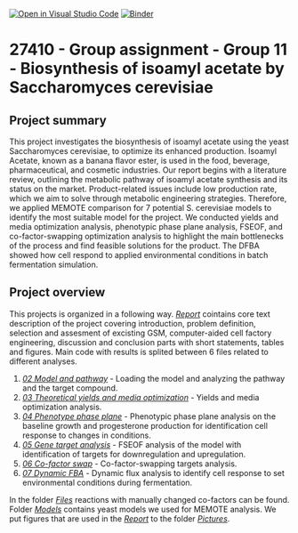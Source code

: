 [![Open in Visual Studio Code](https://classroom.github.com/assets/open-in-vscode-718a45dd9cf7e7f842a935f5ebbe5719a5e09af4491e668f4dbf3b35d5cca122.svg)](https://classroom.github.com/online_ide?assignment_repo_id=12060753&assignment_repo_type=AssignmentRepo)
[![Binder](https://mybinder.org/badge_logo.svg)](https://mybinder.org/v2/gh/27410/https://github.com/27410/group-assingment-team11.git/main)

# 27410 - Group assignment - Group 11 - Biosynthesis of isoamyl acetate by Saccharomyces cerevisiae

## Project summary
This project investigates the biosynthesis of isoamyl acetate using the yeast Saccharomyces cerevisiae, to optimize its enhanced production. Isoamyl Acetate, known as a banana flavor ester, is used in the food, beverage, pharmaceutical, and cosmetic industries. Our report begins with a literature review, outlining the metabolic pathway of isoamyl acetate synthesis and its status on the market. Product-related issues include low production rate, which we aim to solve through metabolic engineering strategies. Therefore, we applied MEMOTE comparison for 7 potential S. cerevisiae models to identify the most suitable model for the project. We conducted yields and media optimization analysis, phenotypic phase plane analysis, FSEOF, and co-factor-swapping optimization analysis to highlight the main bottlenecks of the process and find feasible solutions for the product. The DFBA showed how cell respond to applied environmental conditions in batch fermentation simulation.

## Project overview
This projects is organized in a following way. _[Report](Report.ipynb)_ cointains core text description of the project covering introduction, problem definition, selection and assesment of excisting GSM, computer-aided cell factory engineering, discussion and conclusion parts with short statements, tables and figures. 
Main code with results is splited between 6 files related to different analyses.
1. _[02 Model and pathway](02_Model_and_pathway.ipynb)_ - Loading the model and analyzing the pathway and the target compound.
2. _[03 Theoretical yields and media optimization](03_Theoretical_yields_and_media_optimization.ipynb)_ - Yields and media optimization analysis.
3. _[04 Phenotype phase plane](04_Phenotype_phase_plane.ipynb)_ - Phenotypic phase plane analysis on the baseline growth and progesterone production for identification cell response to changes in conditions.
4. _[05 Gene target analysis](05_Gene_target_analysis.ipynb)_ - FSEOF analysis of the model with identification of targets for downregulation and upregulation.
5. _[06 Co-factor swap](06_Co-factor_swap.ipynb)_ - Co-factor-swapping targets analysis.
6. _[07 Dynamic FBA](07_Dynamic_FBA.ipynb)_ - Dynamic flux analysis to identify cell response to set environmental conditions during fermentation.

In the folder _[Files](Files)_ reactions with manually changed co-factors can be found. Folder _[Models](Models)_ contains yeast models we used for MEMOTE analysis. We put figures that are used in the _[Report](Report.ipynb)_ to the folder _[Pictures](Pictures)_.
